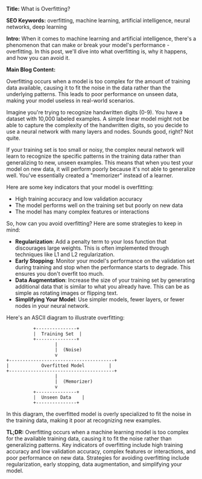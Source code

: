 **Title:** What is Overfitting?

**SEO Keywords:** overfitting, machine learning, artificial intelligence, neural networks, deep learning

**Intro:**
When it comes to machine learning and artificial intelligence, there's a phenomenon that can make or break your model's performance - overfitting. In this post, we'll dive into what overfitting is, why it happens, and how you can avoid it.

**Main Blog Content:**

Overfitting occurs when a model is too complex for the amount of training data available, causing it to fit the noise in the data rather than the underlying patterns. This leads to poor performance on unseen data, making your model useless in real-world scenarios.

Imagine you're trying to recognize handwritten digits (0-9). You have a dataset with 10,000 labeled examples. A simple linear model might not be able to capture the complexity of the handwritten digits, so you decide to use a neural network with many layers and nodes. Sounds good, right? Not quite.

If your training set is too small or noisy, the complex neural network will learn to recognize the specific patterns in the training data rather than generalizing to new, unseen examples. This means that when you test your model on new data, it will perform poorly because it's not able to generalize well. You've essentially created a "memorizer" instead of a learner.

Here are some key indicators that your model is overfitting:

* High training accuracy and low validation accuracy
* The model performs well on the training set but poorly on new data
* The model has many complex features or interactions

So, how can you avoid overfitting? Here are some strategies to keep in mind:

* **Regularization**: Add a penalty term to your loss function that discourages large weights. This is often implemented through techniques like L1 and L2 regularization.
* **Early Stopping**: Monitor your model's performance on the validation set during training and stop when the performance starts to degrade. This ensures you don't overfit too much.
* **Data Augmentation**: Increase the size of your training set by generating additional data that is similar to what you already have. This can be as simple as rotating images or flipping text.
* **Simplifying Your Model**: Use simpler models, fewer layers, or fewer nodes in your neural network.

Here's an ASCII diagram to illustrate overfitting:
```
          +---------------+
          |  Training Set  |
          +---------------+
                  |
                  |  (Noise)
                  v
+---------------------------------------+
|            Overfitted Model         |
+---------------------------------------+
                  |
                  |  (Memorizer)
                  v
          +---------------+
          |  Unseen Data    |
          +---------------+
```
In this diagram, the overfitted model is overly specialized to fit the noise in the training data, making it poor at recognizing new examples.

**TL;DR:**
Overfitting occurs when a machine learning model is too complex for the available training data, causing it to fit the noise rather than generalizing patterns. Key indicators of overfitting include high training accuracy and low validation accuracy, complex features or interactions, and poor performance on new data. Strategies for avoiding overfitting include regularization, early stopping, data augmentation, and simplifying your model.